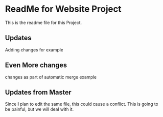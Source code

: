 # ReadMe for Website Project

This is the readme file for this Project.

## Updates

Adding changes for example

## Even More changes

changes as part of automatic merge example

## Updates from Master
Since I plan to edit the same file, this could cause a conflict.
This is going to be painful, but we will deal with it.
